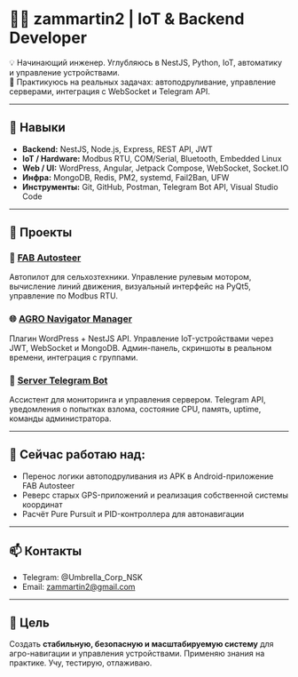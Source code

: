 # 👨‍💻 zammartin2 | IoT & Backend Developer

💡 Начинающий инженер. Углубляюсь в NestJS, Python, IoT, автоматику и управление устройствами.  
🔧 Практикуюсь на реальных задачах: автоподруливание, управление серверами, интеграция с WebSocket и Telegram API.

---

## 🔩 Навыки

- **Backend:** NestJS, Node.js, Express, REST API, JWT
- **IoT / Hardware:** Modbus RTU, COM/Serial, Bluetooth, Embedded Linux
- **Web / UI:** WordPress, Angular, Jetpack Compose, WebSocket, Socket.IO
- **Инфра:** MongoDB, Redis, PM2, systemd, Fail2Ban, UFW
- **Инструменты:** Git, GitHub, Postman, Telegram Bot API, Visual Studio Code

---

## 🚀 Проекты

### 🔧 [FAB Autosteer](https://github.com/zammartin2/2025-fab-autosteer-core)  
Автопилот для сельхозтехники. Управление рулевым мотором, вычисление линий движения, визуальный интерфейс на PyQt5, управление по Modbus RTU.

### 🌐 [AGRO Navigator Manager](https://github.com/zammartin2/agro-navigator)  
Плагин WordPress + NestJS API. Управление IoT-устройствами через JWT, WebSocket и MongoDB. Админ-панель, скриншоты в реальном времени, интеграция с группами.

### 🤖 [Server Telegram Bot](https://github.com/zammartin2/server-bot)  
Ассистент для мониторинга и управления сервером. Telegram API, уведомления о попытках взлома, состояние CPU, память, uptime, команды администратора.

---

## 🎯 Сейчас работаю над:
- Перенос логики автоподруливания из APK в Android-приложение FAB Autosteer
- Реверс старых GPS-приложений и реализация собственной системы координат
- Расчёт Pure Pursuit и PID-контроллера для автонавигации

---

## 📫 Контакты

- Telegram: @Umbrella_Corp_NSK
- Email: zammartin2@gmail.com

---

## 📌 Цель

Создать **стабильную, безопасную и масштабируемую систему** для агро-навигации и управления устройствами. Применяю знания на практике. Учу, тестирую, отлаживаю.
